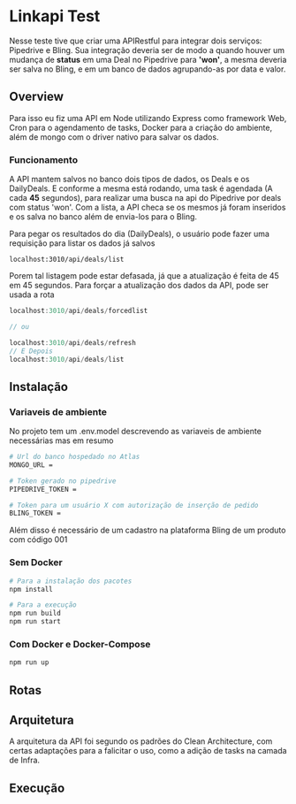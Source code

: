 # Linkapi Test
Nesse teste tive que criar uma APIRestful para integrar dois serviços: Pipedrive e Bling.
Sua integração deveria ser de modo a quando houver um mudança de **status** em uma Deal no Pipedrive para **'won'**, a mesma deveria ser salva no Bling, e em um banco de dados agrupando-as por data e valor.



## Overview
Para isso eu fiz uma API em Node utilizando Express como framework Web,  Cron para o agendamento de tasks, Docker para a criação do ambiente, além de mongo com o driver nativo para salvar os dados.

### Funcionamento
A API mantem salvos no banco dois tipos de dados, os Deals e os DailyDeals. E conforme a mesma está rodando, uma task é  agendada (A cada **45** segundos), para realizar uma busca na api do Pipedrive por deals com status 'won'.
Com a lista, a API checa se os mesmos já foram inseridos e os salva no banco além de envia-los para o Bling.

Para pegar os resultados do dia (DailyDeals), o usuário pode fazer uma requisição para listar os dados já salvos
```
localhost:3010/api/deals/list
```
Porem tal listagem pode estar defasada, já que a atualização é feita de 45 em 45 segundos. Para forçar a atualização dos dados da API, pode ser usada a rota
```java
localhost:3010/api/deals/forcedlist

// ou

localhost:3010/api/deals/refresh
// E Depois
localhost:3010/api/deals/list
```

  

## Instalação
### Variaveis de ambiente
No projeto tem um .env.model descrevendo as variaveis de ambiente necessárias mas em resumo
```bash
# Url do banco hospedado no Atlas
MONGO_URL =

# Token gerado no pipedrive
PIPEDRIVE_TOKEN = 

# Token para um usuário X com autorização de inserção de pedido
BLING_TOKEN = 
```
Além disso é necessário de um cadastro na plataforma Bling de um produto com código 001

### Sem Docker
```bash
# Para a instalação dos pacotes
npm install

# Para a execução
npm run build
npm run start
```
  

### Com Docker e Docker-Compose
```bash
npm run up
```

## Rotas

  
  

## Arquitetura
A arquitetura da API foi segundo os padrões do Clean Architecture, com certas adaptações para a falicitar o uso, como a adição de tasks na camada de Infra.

## Execução
